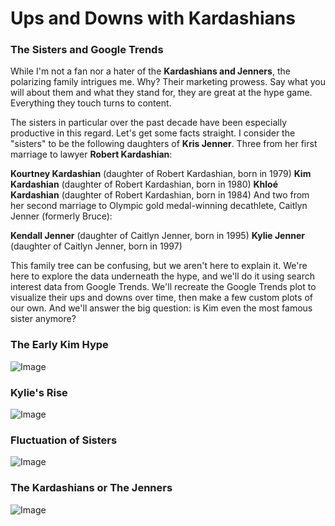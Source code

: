# **Ups and Downs with Kardashians**

### __The Sisters and Google Trends__
While I'm not a fan nor a hater of the __Kardashians and Jenners__, the polarizing family intrigues me. Why? Their marketing prowess. Say what you will about them and what they stand for, they are great at the hype game. Everything they touch turns to content.

The sisters in particular over the past decade have been especially productive in this regard. Let's get some facts straight. I consider the "sisters" to be the following daughters of __Kris Jenner__. Three from her first marriage to lawyer __Robert Kardashian__:

__Kourtney Kardashian__ (daughter of Robert Kardashian, born in 1979)
__Kim Kardashian__ (daughter of Robert Kardashian, born in 1980)
__Khloé Kardashian__ (daughter of Robert Kardashian, born in 1984)
And two from her second marriage to Olympic gold medal-winning decathlete, Caitlyn Jenner (formerly Bruce):

__Kendall Jenner__ (daughter of Caitlyn Jenner, born in 1995)
__Kylie Jenner__ (daughter of Caitlyn Jenner, born in 1997)

This family tree can be confusing, but we aren't here to explain it. We're here to explore the data underneath the hype, and we'll do it using search interest data from Google Trends. We'll recreate the Google Trends plot to visualize their ups and downs over time, then make a few custom plots of our own. And we'll answer the big question: is Kim even the most famous sister anymore?

### __The Early Kim Hype__
![Image](https://res.cloudinary.com/dge89aqpc/image/upload/v1596006249/Kim_rqsceq.png)

### __Kylie's Rise__
![Image](https://res.cloudinary.com/dge89aqpc/image/upload/v1596006255/Kylie_xpocih.png)

### __Fluctuation of Sisters__
![Image](https://res.cloudinary.com/dge89aqpc/image/upload/v1596005723/K_cqyq9o.png)

### __The Kardashians or The Jenners__
![Image](https://res.cloudinary.com/dge89aqpc/image/upload/v1596005734/F_p2lxte.png)
